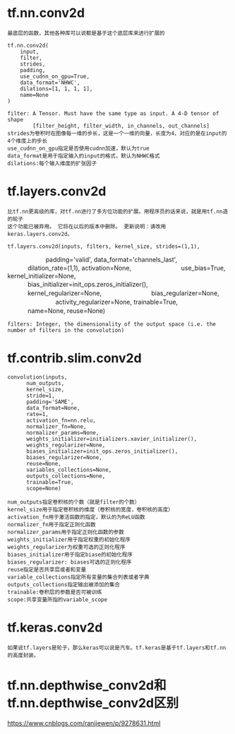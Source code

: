 # tf.nn.conv2d
	最底层的函数，其他各种库可以说都是基于这个底层库来进行扩展的

	tf.nn.conv2d(
	    input,
	    filter,
	    strides,
	    padding,
	    use_cudnn_on_gpu=True,
	    data_format='NHWC',
	    dilations=[1, 1, 1, 1],
	    name=None
	)

	filter: A Tensor. Must have the same type as input. A 4-D tensor of shape
			[filter_height, filter_width, in_channels, out_channels]
	strides为卷积时在图像每一维的步长，这是一个一维的向量，长度为4，对应的是在input的4个维度上的步长
	use_cudnn_on_gpu指定是否使用cudnn加速，默认为true
	data_format是用于指定输入的input的格式，默认为NHWC格式
	dilations:每个输入维度的扩张因子

# tf.layers.conv2d
	比tf.nn更高级的库，对tf.nn进行了多方位功能的扩展。用程序员的话来说，就是用tf.nn造的轮子
	这个功能已被弃用。 它将在以后的版本中删除。 更新说明：请改用keras.layers.conv2d。

	tf.layers.conv2d(inputs, filters, kernel_size, strides=(1,1),
                      padding='valid', data_format='channels_last',
                　　　 dilation_rate=(1,1), activation=None, 
                　　　 use_bias=True, kernel_initializer=None, 
                　　　 bias_initializer=init_ops.zeros_initializer(), 
                　　　 kernel_regularizer=None, 
                　　　 bias_regularizer=None, 
                　　　 activity_regularizer=None, trainable=True, 
                　　　 name=None, reuse=None)

	filters: Integer, the dimensionality of the output space (i.e. the number of filters in the convolution)

# tf.contrib.slim.conv2d
	convolution(inputs,
          num_outputs,
          kernel_size,
          stride=1,
          padding='SAME',
          data_format=None,
          rate=1,
          activation_fn=nn.relu,
          normalizer_fn=None,
          normalizer_params=None,
          weights_initializer=initializers.xavier_initializer(),
          weights_regularizer=None,
          biases_initializer=init_ops.zeros_initializer(),
          biases_regularizer=None,
          reuse=None,
          variables_collections=None,
          outputs_collections=None,
          trainable=True,
          scope=None)

	num_outputs指定卷积核的个数（就是filter的个数）
	kernel_size用于指定卷积核的维度（卷积核的宽度，卷积核的高度）
	activation_fn用于激活函数的指定，默认的为ReLU函数
	normalizer_fn用于指定正则化函数
	normalizer_params用于指定正则化函数的参数
	weights_initializer用于指定权重的初始化程序
	weights_regularizer为权重可选的正则化程序
	biases_initializer用于指定biase的初始化程序
	biases_regularizer: biases可选的正则化程序
	reuse指定是否共享层或者和变量
	variable_collections指定所有变量的集合列表或者字典
	outputs_collections指定输出被添加的集合
	trainable:卷积层的参数是否可被训练
	scope:共享变量所指的variable_scope
	

# tf.keras.conv2d
	如果说tf.layers是轮子，那么keras可以说是汽车。tf.keras是基于tf.layers和tf.nn的高度封装。

# tf.nn.depthwise_conv2d和tf.nn.depthwise_conv2d区别
https://www.cnblogs.com/ranjiewen/p/9278631.html  

